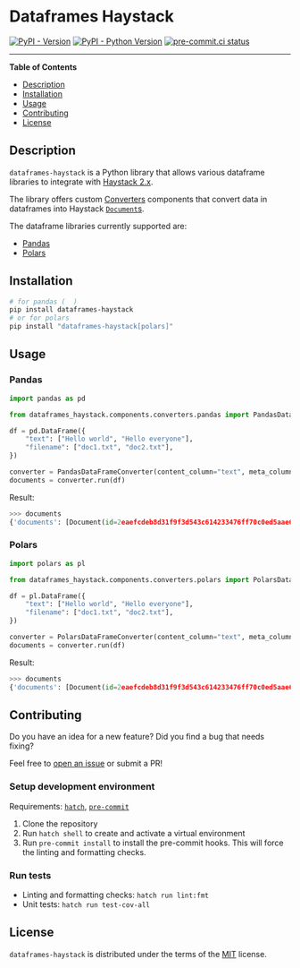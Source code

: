 # Dataframes Haystack

[![PyPI - Version](https://img.shields.io/pypi/v/dataframes-haystack.svg)](https://pypi.org/project/dataframes-haystack)
[![PyPI - Python Version](https://img.shields.io/pypi/pyversions/dataframes-haystack.svg)](https://pypi.org/project/dataframes-haystack)
[![pre-commit.ci status](https://results.pre-commit.ci/badge/github/EdAbati/dataframes-haystack/main.svg)](https://results.pre-commit.ci/latest/github/EdAbati/dataframes-haystack/main)

-----

**Table of Contents**

- [Description](#description)
- [Installation](#installation)
- [Usage](#usage)
- [Contributing](#contributing)
- [License](#license)

## Description

`dataframes-haystack` is a Python library that allows various dataframe libraries to integrate with [Haystack 2.x](https://docs.haystack.deepset.ai/docs/intro).

The library offers custom [Converters](https://docs.haystack.deepset.ai/docs/converters) components that convert data in dataframes into Haystack [`Document`s](https://docs.haystack.deepset.ai/docs/data-classes#document).

The dataframe libraries currently supported are:
- [Pandas](https://pandas.pydata.org/)
- [Polars](https://pola.rs)

## Installation

```sh
# for pandas (  )
pip install dataframes-haystack
# or for polars
pip install "dataframes-haystack[polars]"
```

## Usage

### Pandas

```python
import pandas as pd

from dataframes_haystack.components.converters.pandas import PandasDataFrameConverter

df = pd.DataFrame({
    "text": ["Hello world", "Hello everyone"],
    "filename": ["doc1.txt", "doc2.txt"],
})

converter = PandasDataFrameConverter(content_column="text", meta_columns=["filename"])
documents = converter.run(df)
```

Result:
```python
>>> documents
{'documents': [Document(id=2eaefcdeb8d31f9f3d543c614233476ff70c0ed5aae609667172786d09588223, content: 'Hello world', meta: {'filename': 'doc1.txt'}), Document(id=bdc99cbfe819356159950dbaffa0521b47ec3ac2ff040604c93fe7798cc71efc, content: 'Hello everyone', meta: {'filename': 'doc2.txt'})]}
```

### Polars

```python
import polars as pl

from dataframes_haystack.components.converters.polars import PolarsDataFrameConverter

df = pl.DataFrame({
    "text": ["Hello world", "Hello everyone"],
    "filename": ["doc1.txt", "doc2.txt"],
})

converter = PolarsDataFrameConverter(content_column="text", meta_columns=["filename"])
documents = converter.run(df)
```

Result:
```python
>>> documents
{'documents': [Document(id=2eaefcdeb8d31f9f3d543c614233476ff70c0ed5aae609667172786d09588223, content: 'Hello world', meta: {'filename': 'doc1.txt'}), Document(id=bdc99cbfe819356159950dbaffa0521b47ec3ac2ff040604c93fe7798cc71efc, content: 'Hello everyone', meta: {'filename': 'doc2.txt'})]}
```

## Contributing

Do you have an idea for a new feature? Did you find a bug that needs fixing?

Feel free to [open an issue](https://github.com/EdAbati/dataframes-haystack/issues) or submit a PR!

### Setup development environment

Requirements: [`hatch`](https://hatch.pypa.io/latest/install/), [`pre-commit`](https://pre-commit.com/#install)

1. Clone the repository
1. Run `hatch shell` to create and activate a virtual environment
1. Run `pre-commit install` to install the pre-commit hooks. This will force the linting and formatting checks.

### Run tests

- Linting and formatting checks: `hatch run lint:fmt`
- Unit tests: `hatch run test-cov-all`

## License

`dataframes-haystack` is distributed under the terms of the [MIT](https://spdx.org/licenses/MIT.html) license.
